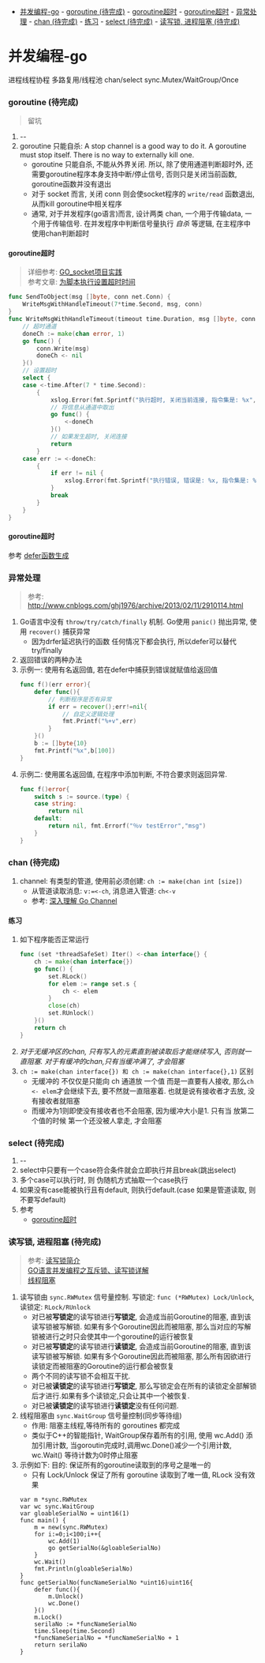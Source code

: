
<!-- TOC -->

- [并发编程-go](#并发编程-go)
        - [goroutine (待完成)](#goroutine-待完成)
            - [goroutine超时](#goroutine超时)
            - [goroutine超时](#goroutine超时-1)
        - [异常处理](#异常处理)
        - [chan (待完成)](#chan-待完成)
            - [练习](#练习)
        - [select (待完成)](#select-待完成)
        - [读写锁, 进程阻塞 (待完成)](#读写锁-进程阻塞-待完成)

<!-- /TOC -->

# 并发编程-go
进程线程协程
多路复用/线程池
chan/select
sync.Mutex/WaitGroup/Once


### goroutine (待完成)
> 留坑
1. --
2. goroutine 只能自杀: A stop channel is a good way to do it. A goroutine must stop itself. There is no way to externally kill one.
    - goroutine 只能自杀, 不能从外界关闭. 所以, 除了使用通道判断超时外, 还需要goroutine程序本身支持中断/停止信号, 否则只是关闭当前函数, goroutine函数并没有退出
    - 对于 socket 而言, 关闭 conn 则会使socket程序的 `write/read` 函数退出, 从而kill goroutine中相关程序
    - 通常, 对于并发程序(go语言)而言, 设计两类 chan, 一个用于传输data, 一个用于传输信号. 在并发程序中判断信号量执行 *自杀* 等逻辑, 在主程序中使用chan判断超时

#### goroutine超时
> 详细参考: [GO_socket项目实践](https://github.com/everywan/IOT_Server)   
> 参考文章: [为脚本执行设置超时时间](http://ulricqin.com/post/set-script-timeout-use-golang/)

```Go
func SendToObject(msg []byte, conn net.Conn) {
	WriteMsgWithHandleTimeout(7*time.Second, msg, conn)
}
func WriteMsgWithHandleTimeout(timeout time.Duration, msg []byte, conn net.Conn) {
	// 超时通道
	doneCh := make(chan error, 1)
	go func() {
		conn.Write(msg)
		doneCh <- nil
	}()
	// 设置超时
	select {
	case <-time.After(7 * time.Second):
		{
			xslog.Error(fmt.Sprintf("执行超时, 关闭当前连接, 指令集是: %x", msg))
			// 将信息从通道中取出
			go func() {
				<-doneCh
			}()
			// 如果发生超时, 关闭连接
			return
		}
	case err := <-doneCh:
		{
			if err != nil {
				xslog.Error(fmt.Sprintf("执行错误, 错误是: %x, 指令集是: %x", err, msg))
			}
			break
		}
	}
}
```
#### goroutine超时
参考 [defer函数生成](#练习二:defer函数生成)

### 异常处理
> 参考: http://www.cnblogs.com/ghj1976/archive/2013/02/11/2910114.html

1. Go语言中没有 `throw/try/catch/finally` 机制. Go使用 `panic()` 抛出异常, 使用 `recover()` 捕获异常
    - 因为drfer延迟执行的函数 任何情况下都会执行, 所以defer可以替代 try/finally
2. 返回错误的两种办法
3. 示例一: 使用有名返回值, 若在defer中捕获到错误就赋值给返回值
    ```Go
    func f()(err error){
        defer func(){
            // 判断程序是否有异常
            if err = recover();err!=nil{
                // 自定义逻辑处理
                fmt.Printf("%+v",err)
            }
        }()
        b := []byte{10}
        fmt.Printf("%x",b[100])
    }
    ```
3. 示例二: 使用匿名返回值, 在程序中添加判断, 不符合要求则返回异常.
    ```go
    func f()error{
        switch s := source.(type) {
        case string:
            return nil
        default:
            return nil, fmt.Errorf("％v testError","msg")
        }
    }
    ```

### chan (待完成)
1. channel: 有类型的管道, 使用前必须创建: `ch := make(chan int [size])`
    - 从管道读取消息: `v:=<-ch`, 消息进入管道: `ch<-v`
    - 参考: [深入理解 Go Channel](http://legendtkl.com/2017/07/30/understanding-golang-channel/)

#### 练习
1. 如下程序能否正常运行
    ```Go
    func (set *threadSafeSet) Iter() <-chan interface{} {
        ch := make(chan interface{})
        go func() {
            set.RLock()
            for elem := range set.s {
                ch <- elem
            }
            close(ch)
            set.RUnlock()
        }()
        return ch
    }
    ```
2. _对于无缓冲区的chan, 只有写入的元素直到被读取后才能继续写入, 否则就一直阻塞. 对于有缓冲的chan,只有当缓冲满了, 才会阻塞_
3. `ch := make(chan interface{}) 和 ch := make(chan interface{},1)` 区别
    - 无缓冲的 不仅仅是只能向 ch 通道放 一个值 而是一直要有人接收, 那么`ch <- elem`才会继续下去, 要不然就一直阻塞着. 也就是说有接收者才去放, 没有接收者就阻塞
    - 而缓冲为1则即使没有接收者也不会阻塞, 因为缓冲大小是1. 只有当 放第二个值的时候 第一个还没被人拿走, 才会阻塞 

### select (待完成)
1. --
2. select中只要有一个case符合条件就会立即执行并且break(跳出select)
3. 多个case可以执行时, 则 伪随机方式抽取一个case执行
4. 如果没有case能被执行且有default, 则执行default.(case 如果是管道读取, 则不要写default)
6. 参考
    - [goroutine超时](#goroutine超时)

### 读写锁, 进程阻塞 (待完成)
> 参考: [读写锁简介](https://studygolang.com/articles/3027)    
> [GO语言并发编程之互斥锁、读写锁详解](http://www.jianshu.com/p/00d510729ab5)   
> [线程阻塞](https://www.douban.com/note/484590266/)
1. 读写锁由 `sync.RWMutex` 信号量控制. 写锁定: `func (*RWMutex) Lock/Unlock`,  读锁定: `RLock/RUnlock`
    - 对已被**写锁定**的读写锁进行**写锁定**, 会造成当前Goroutine的阻塞, 直到该读写锁被写解锁. 如果有多个Goroutine因此而被阻塞, 那么当对应的写解锁被进行之时只会使其中一个goroutine的运行被恢复
    - 对已被**写锁定**的读写锁进行**读锁定**, 会造成当前Goroutine的阻塞, 直到该读写锁被写解锁. 如果有多个Goroutine因此而被阻塞, 那么所有因欲进行读锁定而被阻塞的Goroutine的运行都会被恢复
    - 两个不同的读写锁不会相互干扰.
    - 对已被**读锁定**的读写锁进行**写锁定**, 那么写锁定会在所有的读锁定全部解锁后才进行.如果有多个读锁定,只会让其中一个被恢复.
    - 对已被**读锁定**的读写锁进行**读锁定**没有任何问题.
2. 线程阻塞由 `sync.WaitGroup` 信号量控制(同步等待组)
    - 作用: 阻塞主线程,等待所有的 goroutines 都完成
    - 类似于C++的智能指针, WaitGroup保存着所有的引用, 使用 wc.Add() 添加引用计数, 当goroutin完成时,调用wc.Done()减少一个引用计数, wc.Wait() 等待计数为0时停止阻塞
3. 示例如下: 目的: 保证所有的goroutine读取到的序号之是唯一的
    - 只有 Lock/Unlock 保证了所有 goroutine 读取到了唯一值, RLock 没有效果
    ```Golang
    var m *sync.RWMutex
    var wc sync.WaitGroup
    var gloableSerialNo = uint16(1)
    func main() {
        m = new(sync.RWMutex)
        for i:=0;i<100;i++{
            wc.Add(1)
            go getSerialNo(&gloableSerialNo)
        }
        wc.Wait()
        fmt.Println(gloableSerialNo)
    }
    func getSerialNo(funcNameSerialNo *uint16)uint16{
        defer func(){
            m.Unlock()
            wc.Done()
        }()
        m.Lock()
        serilaNo := *funcNameSerialNo
        time.Sleep(time.Second)
        *funcNameSerialNo = *funcNameSerialNo + 1	
        return serilaNo
    }
    ```
